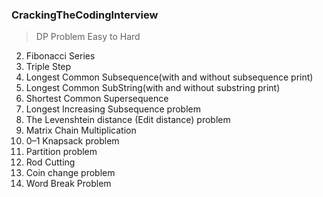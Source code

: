 ### CrackingTheCodingInterview

> DP Problem Easy to Hard

2. Fibonacci Series
3.  Triple Step
4. Longest Common Subsequence(with and without subsequence print)
5.  Longest Common SubString(with and without substring print)
6.  Shortest Common Supersequence
7.  Longest Increasing Subsequence problem
8. The Levenshtein distance (Edit distance) problem
9.  Matrix Chain Multiplication
10.  0–1 Knapsack problem
11.  Partition problem
12.  Rod Cutting
13.  Coin change problem
14.  Word Break Problem
